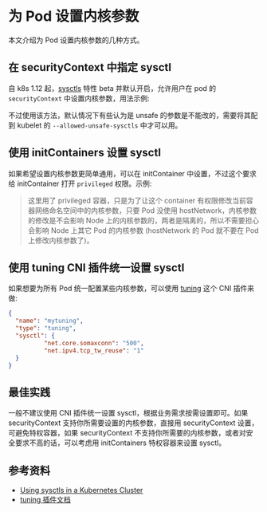 # 为 Pod 设置内核参数

本文介绍为 Pod 设置内核参数的几种方式。

## 在 securityContext 中指定 sysctl

自 k8s 1.12 起，[sysctls](https://kubernetes.io/docs/tasks/administer-cluster/sysctl-cluster/) 特性 beta 并默认开启，允许用户在 pod 的 `securityContext` 中设置内核参数，用法示例:

<FileBlock showLineNumbers file="sysctl/set=sysctl-security-context.yaml" />

不过使用该方法，默认情况下有些认为是 unsafe 的参数是不能改的，需要将其配到 kubelet 的 `--allowed-unsafe-sysctls` 中才可以用。

## 使用 initContainers 设置 sysctl

如果希望设置内核参数更简单通用，可以在 initContainer 中设置，不过这个要求给 initContainer 打开 `privileged` 权限。示例:

<FileBlock showLineNumbers file="sysctl/set=sysctl-init-containers.yaml" />

> 这里用了 privileged 容器，只是为了让这个 container 有权限修改当前容器网络命名空间中的内核参数，只要 Pod 没使用 hostNetwork，内核参数的修改是不会影响 Node 上的内核参数的，两者是隔离的，所以不需要担心会影响 Node 上其它 Pod 的内核参数 (hostNetwork 的 Pod 就不要在 Pod 上修改内核参数了)。

## 使用 tuning CNI 插件统一设置 sysctl

如果想要为所有 Pod 统一配置某些内核参数，可以使用 [tuning](https://github.com/containernetworking/plugins/tree/master/plugins/meta/tuning) 这个 CNI 插件来做:

```json
{
  "name": "mytuning",
  "type": "tuning",
  "sysctl": {
          "net.core.somaxconn": "500",
          "net.ipv4.tcp_tw_reuse": "1"
  }
}
```

## 最佳实践

一般不建议使用 CNI 插件统一设置 sysctl，根据业务需求按需设置即可。如果 securityContext 支持你所需要设置的内核参数，直接用 securityContext 设置，可避免特权容器，如果 securityContext 不支持你所需要的内核参数，或者对安全要求不高的话，可以考虑用 initContainers 特权容器来设置 sysctl。

## 参考资料

* [Using sysctls in a Kubernetes Cluster](https://kubernetes.io/docs/tasks/administer-cluster/sysctl-cluster/)
* [tuning 插件文档](https://www.cni.dev/plugins/current/meta/tuning/)
